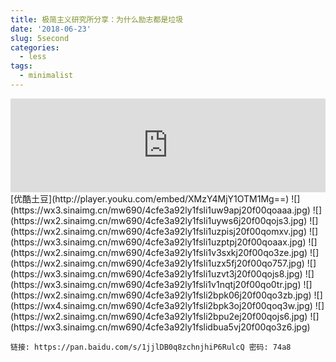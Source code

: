 ```yaml
---
title: 极简主义研究所分享：为什么励志都是垃圾
date: '2018-06-23'
slug: 5second
categories:
  - less
tags:
  - minimalist
---
```


<iframe width="100%" height="150" scrolling="no" frameborder="no" allow="autoplay" src="https://w.soundcloud.com/player/?url=https%3A//api.soundcloud.com/tracks/462363756&color=%23ff5500&auto_play=false&hide_related=false&show_comments=true&show_user=true&show_reposts=false&show_teaser=true&visual=true"></iframe>
[优酷土豆](http://player.youku.com/embed/XMzY4MjY1OTM1Mg==)
![](https://wx3.sinaimg.cn/mw690/4cfe3a92ly1fsli1uw9apj20f00qoaaa.jpg)
![](https://wx2.sinaimg.cn/mw690/4cfe3a92ly1fsli1uyws6j20f00qojs3.jpg)
![](https://wx2.sinaimg.cn/mw690/4cfe3a92ly1fsli1uzpisj20f00qomxv.jpg)
![](https://wx3.sinaimg.cn/mw690/4cfe3a92ly1fsli1uzptpj20f00qoaax.jpg)
![](https://wx2.sinaimg.cn/mw690/4cfe3a92ly1fsli1v3sxkj20f00qo3ze.jpg)
![](https://wx2.sinaimg.cn/mw690/4cfe3a92ly1fsli1uzx5fj20f00qo757.jpg)
![](https://wx3.sinaimg.cn/mw690/4cfe3a92ly1fsli1uzvt3j20f00qojs8.jpg)
![](https://wx3.sinaimg.cn/mw690/4cfe3a92ly1fsli1v1nqtj20f00qo0tr.jpg)
![](https://wx2.sinaimg.cn/mw690/4cfe3a92ly1fsli2bpk06j20f00qo3zb.jpg)
![](https://wx4.sinaimg.cn/mw690/4cfe3a92ly1fsli2bpk3oj20f00qoq3w.jpg)
![](https://wx2.sinaimg.cn/mw690/4cfe3a92ly1fsli2bpu2ej20f00qojs6.jpg)
![](https://wx3.sinaimg.cn/mw690/4cfe3a92ly1fslidbua5vj20f00qo3z6.jpg)

```
链接: https://pan.baidu.com/s/1jjlDB0q8zchnjhiP6RulcQ 密码: 74a8
```